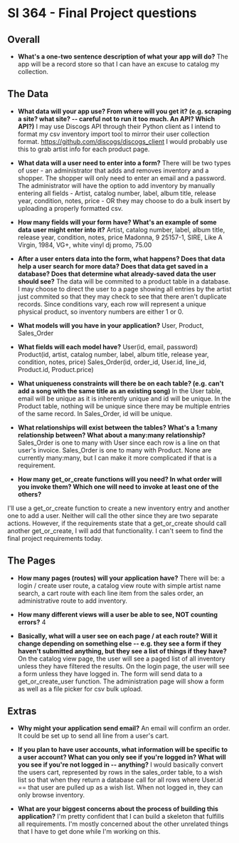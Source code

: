 # SI 364 - Final Project questions

## Overall

* **What's a one-two sentence description of what your app will do?**
The app will be a record store so that I can have an excuse to catalog my collection.

## The Data

* **What data will your app use? From where will you get it? (e.g. scraping a site? what site? -- careful not to run it too much. An API? Which API?)**
I may use Discogs API through their Python client as I intend to format my csv inventory import tool to mirror their user collection format. https://github.com/discogs/discogs_client  I would probably use this to grab artist info for each product page.

* **What data will a user need to enter into a form?**
There will be two types of user - an administrator that adds and removes inventory and a shopper.
The shopper will only need to enter an email and a password.
The administrator will have the option to add inventory by manually entering all fields - Artist, catalog number, label, album title, release year, condition, notes, price - OR they may choose to do a bulk insert by uploading a properly formatted csv.

* **How many fields will your form have? What's an example of some data user might enter into it?**
Artist, catalog number, label, album title, release year, condition, notes, price
Madonna, 9 25157-1, SIRE, Like A Virgin, 1984, VG+, white vinyl dj promo, 75.00

* **After a user enters data into the form, what happens? Does that data help a user search for more data? Does that data get saved in a database? Does that determine what already-saved data the user should see?**
The data will be commited to a product table in a database. I may choose to direct the user to a page showing all entries by the artist just commited so that they may check to see that there aren't duplicate records. Since conditions vary, each row will represent a unique physical product, so inventory numbers are either 1 or 0. 

* **What models will you have in your application?**
User, Product, Sales_Order

* **What fields will each model have?**
User(id, email, password)
Product(id, artist, catalog number, label, album title, release year, condition, notes, price)
Sales_Order(id, order_id, User.id, line_id, Product.id, Product.price)

* **What uniqueness constraints will there be on each table? (e.g. can't add a song with the same title as an existing song)**
In the User table, email will be unique as it is inherently unique and id will be unique. 
In the Product table, nothing will be unique since there may be multiple entries of the same record.
In Sales_Order, id will be unique.

* **What relationships will exist between the tables? What's a 1:many relationship between? What about a many:many relationship?**
Sales_Order is one to many with User since each row is a line on that user's invoice.
Sales_Order is one to many with Product.
None are currently many:many, but I can make it more complicated if that is a requirement.


* **How many get_or_create functions will you need? In what order will you invoke them? Which one will need to invoke at least one of the others?**

I'll use a get_or_create function to create a new inventory entry and another one to add a user. Neither will call the other since they are two separate actions.  However, if the requirements state that a get_or_create should call another get_or_create, I will add that functionality. I can't seem to find the final project requirements today.

## The Pages

* **How many pages (routes) will your application have?**
There will be: 
a login / create user route,
a catalog view route with simple artist name search,
a cart route with each line item from the sales order,
an administrative route to add inventory.

* **How many different views will a user be able to see, NOT counting errors?**
4

* **Basically, what will a user see on each page / at each route? Will it change depending on something else -- e.g. they see a form if they haven't submitted anything, but they see a list of things if they have?**
On the catalog view page, the user will see a paged list of all inventory unless they have filtered the results. On the login page, the user will see a form unless they have logged in. The form will send data to a get_or_create_user function. The administration page will show a form as well as a file picker for csv bulk upload.

## Extras

* **Why might your application send email?**
An email will confirm an order. It could be set up to send all line from a user's cart.

* **If you plan to have user accounts, what information will be specific to a user account? What can you only see if you're logged in? What will you see if you're not logged in -- anything?**
I would basically convert the users cart, represented by rows in the sales_order table, to a wish list so that when they return a database call for all rows where User.id == that user are pulled up as a wish list. When not logged in, they can only browse inventory.

* **What are your biggest concerns about the process of building this application?**
I'm pretty confident that I can build a skeleton that fulfills all requirements. I'm mostly concerned about the other unrelated things that I have to get done while I'm working on this.
